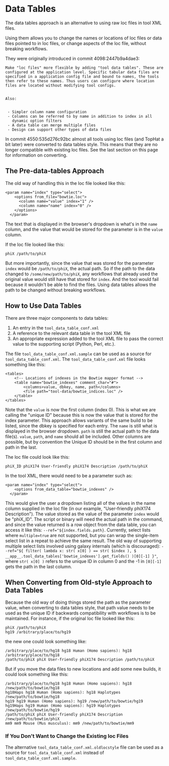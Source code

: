  

# Data Tables

The data tables approach is an alternative to using raw loc files in tool XML files.

Using them allows you to change the names or locations of loc files or data files pointed to in loc files, or change aspects of the loc file, without breaking workflows.

They were originally introduced in commit 4098:2447b9a4dae3:

```
Make "loc files" more flexible by adding "tool data tables". These are
configured at the application level. Specific tabular data files are
specified in a application config file and bound to names, the tools
then refer to these names. Thus users can configure where location
files are located without modifying tool configs.


Also:


 - Simpler column name configuration
 - Columns can be referred to by name in addition to index in all
   dynamic option filters
 - A data table can merge multiple files
 - Design can support other types of data files
```

In commit 4550:535d276c92bc almost all tools using loc files (and TopHat a bit later) were converted to data tables style. This means that they are no longer compatible with existing loc files. See the last section on this page for information on converting.

## The Pre-data-tables Approach

The old way of handling this in the loc file looked like this:

```
<param name="index" type="select">
    <options from_file="bowtie.loc">
      <column name="value" index="1" />
      <column name="name" index="0" />
    </options>
  </param>
```

The text that is displayed in the browser's dropdown is what's in the `name` column, and the value that would be stored for the parameter is in the `value` column.

If the loc file looked like this:

```
phiX /path/to/phiX
```

But more importantly, since the value that was stored for the parameter `index` would be `/path/to/phiX`, the actual path. So if the path to the data changed to `/some/new/path/to/phiX`, any workflows that already used the original value would still have that stored for `index`. And the tool would fail because it wouldn't be able to find the files. Using data tables allows the path to be changed without breaking workflows.

## How to Use Data Tables

There are three major components to data tables: 
1. An entry in the `tool_data_table_conf.xml`
2. A reference to the relevant data table in the tool XML file
3. An appropriate expression added to the tool XML file to pass the correct value to the supporting script (Python, Perl, etc.).

The file `tool_data_table_conf.xml.sample` can be used as a source for `tool_data_table_conf.xml`. The `tool_data_table_conf.xml` file looks something like this:

```
<tables>
    <!-- Locations of indexes in the Bowtie mapper format -->
    <table name="bowtie_indexes" comment_char="#">
        <columns>value, dbkey, name, path</columns>
        <file path="tool-data/bowtie_indices.loc" />
    </table>
</tables>
```

Note that the `value` is now the first column (index 0). This is what we are calling the "unique ID" because this is now the value that is stored for the index parameter. This approach allows variants of the same build to be listed, since the dbkey is specified for each entry. The `name` is still what is displayed in the browser dropdown. `path` is still the actual path to the data file(s). `value`, `path`, and `name` should all be included. Other columns are possible, but by convention the Unique ID should be in the first column and path in the last.

The loc file could look like this:

```
phiX_ID phiX174 User-friendly phiX174 Description /path/to/phiX
```

In the tool XML, there would need to be a parameter such as:

```
<param name="index" type="select">
    <options from_data_table="bowtie_indexes" />
  </param>
```

This would give the user a dropdown listing all of the values in the name column supplied in the loc file (in our example, "User-friendly phiX174 Description"). The value stored as the value of the parameter `index` would be "phiX\_ID". The script or binary will need the actual path in the command, and since the value returned is a row object from the data table, you can access it like this: `--ref="${index.fields.path}`.  Currently, select lists where `multiple=true` are not supported, but you can wrap the single-item select list in a repeat to achieve the same result.  The old way of supporting multiple select lists involved using galaxy internals (which is discouraged): `--ref="${ filter( lambda x: str( x[0] ) == str( $index ), $ __app__.tool_data_tables['bowtie_indexes'].get_fields() )[0][-1] }"`, where `str( x[0] )` refers to the unique ID in column 0 and the -1 in `[0][-1]` gets the path in the last column.

## When Converting from Old-style Approach to Data Tables

Because the old way of doing things stored the path as the parameter value, when converting to data tables style, that path value needs to be used as the unique ID if backwards compatibility with workflows is to be maintained. For instance, if the original loc file looked like this:

```
phiX /path/to/phiX
hg19 /arbitrary/place/to/hg19
```

the new one could look something like:

```
/arbitrary/place/to/hg18 hg18 Human (Homo sapiens): hg18 /arbitrary/place/to/hg18
/path/to/phiX phiX User-friendly phiX174 Description /path/to/phiX
```

But if you move the data files to new locations and add some new builds, it could look something like this:

```
/arbitrary/place/to/hg18 hg18 Human (Homo sapiens): hg18 /new/path/to/bowtie/hg18
hg18Haps hg18 Human (Homo sapiens): hg18 Haplotypes /new/path/to/bowtie/hg18
hg19 hg19 Human (Homo sapiens): hg19 /new/path/to/bowtie/hg19
hg19Haps hg19 Human (Homo sapiens): hg19 Haplotypes /new/path/to/bowtie/hg19
/path/to/phiX phiX User-friendly phiX174 Description /new/path/to/bowtie/phiX
mm9 mm9 Mouse (Mus musculus): mm9 /new/path/to/bowtie/mm9
```

### If You Don't Want to Change the Existing loc Files

The alternative `tool_data_table_conf.xml.oldlocstyle` file can be used as a source for `tool_data_table_conf.xml` instead of `tool_data_table_conf.xml.sample`.
